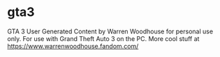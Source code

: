 # gta3
GTA 3 User Generated Content by Warren Woodhouse for personal use only. For use with Grand Theft Auto 3 on the PC. More cool stuff at https://www.warrenwoodhouse.fandom.com/
